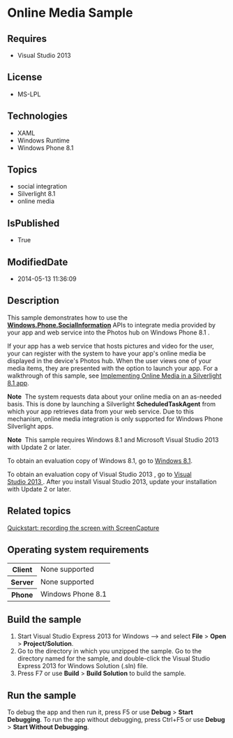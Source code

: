 # Online Media Sample
## Requires
* Visual Studio 2013
## License
* MS-LPL
## Technologies
* XAML
* Windows Runtime
* Windows Phone 8.1
## Topics
* social integration
* Silverlight 8.1
* online media
## IsPublished
* True
## ModifiedDate
* 2014-05-13 11:36:09
## Description

<div id="mainSection">
<p>This sample demonstrates how to use the <a href="http://msdn.microsoft.com/library/windows/apps/dn630594">
<b>Windows.Phone.SocialInformation</b></a> APIs to integrate media provided by your app and web service into the Photos hub on Windows Phone 8.1 .</p>
<p>If your app has a web service that hosts pictures and video for the user, your can register with the system to have your app's online media be displayed in the device's Photos hub. When the user views one of your media items, they are presented with the
 option to launch your app. For a walkthrough of this sample, see <a href="http://go.microsoft.com/fwlink/p/?LinkId=394687">
Implementing Online Media in a Silverlight 8.1 app</a>.</p>
<p class="note"><b>Note</b>&nbsp;&nbsp;The system requests data about your online media on an as-needed basis. This is done by launching a Silverlight
<b>ScheduledTaskAgent</b> from which your app retrieves data from your web service. Due to this mechanism, online media integration is only supported for Windows&nbsp;Phone Silverlight apps.</p>
<p class="note"><b>Note</b>&nbsp;&nbsp;This sample requires Windows&nbsp;8.1 and Microsoft Visual Studio&nbsp;2013 with Update 2 or later.
</p>
<p>To obtain an evaluation copy of Windows&nbsp;8.1, go to <a href="http://go.microsoft.com/fwlink/p/?linkid=301696">
Windows&nbsp;8.1</a>. </p>
<p>To obtain an evaluation copy of Visual Studio&nbsp;2013 , go to <a href="http://go.microsoft.com/fwlink/p/?linkid=301697">
Visual Studio&nbsp;2013 </a>. After you install Visual Studio&nbsp;2013, update your installation with Update 2 or later.
</p>
<h2><a id="related_topics"></a>Related topics</h2>
<dl><dt><a href="http://msdn.microsoft.com/library/windows/apps/dn642093">Quickstart: recording the screen with ScreenCapture</a>
</dt></dl>
<h2>Operating system requirements</h2>
<table>
<tbody>
<tr>
<th>Client</th>
<td><dt>None supported </dt></td>
</tr>
<tr>
<th>Server</th>
<td><dt>None supported </dt></td>
</tr>
<tr>
<th>Phone</th>
<td><dt>Windows Phone 8.1 </dt></td>
</tr>
</tbody>
</table>
<h2>Build the sample</h2>
<p></p>
<ol>
<li>Start Visual Studio Express&nbsp;2013 for Windows --&gt; and select <b>File</b> &gt;
<b>Open</b> &gt; <b>Project/Solution</b>. </li><li>Go to the directory in which you unzipped the sample. Go to the directory named for the sample, and double-click the Visual Studio Express&nbsp;2013 for Windows Solution (.sln) file.
</li><li>Press F7 or use <b>Build</b> &gt; <b>Build Solution</b> to build the sample. </li></ol>
<p></p>
<h2>Run the sample</h2>
<p>To debug the app and then run it, press F5 or use <b>Debug</b> &gt; <b>Start Debugging</b>. To run the app without debugging, press Ctrl&#43;F5 or use
<b>Debug</b> &gt; <b>Start Without Debugging</b>. </p>
</div>
